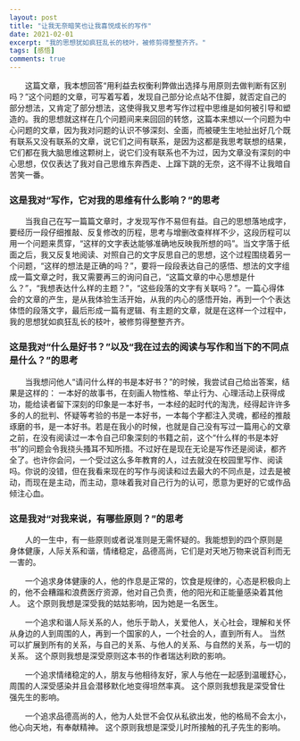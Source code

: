 ```yaml
---
layout: post
title: "让我无奈暗笑也让我喜悦成长的写作"
date: 2021-02-01
excerpt: "我的思想犹如疯狂乱长的枝叶，被修剪得整整齐齐。"
tags: [感悟]
comments: true
---
```


&emsp;&emsp;这篇文章，我本想回答“用利益去权衡利弊做出选择与用原则去做判断有区别吗？”这个问题的文章，可写着写着，发现自己部分论点站不住脚，就否定自己的部分想法，又肯定了部分想法，这使得我又思考写作过程中思维是如何被引导和塑造的。我的思想就这样在几个问题间来来回回的转悠，这篇本来想以一个问题为中心问题的文章，因为我对问题的认识不够深刻、全面，而被硬生生地扯出好几个既有联系又没有联系的文章，说它们之间有联系，是因为这都是我思考联想的结果，它们都在我大脑思维这颗树上，说它们没有联系也不为过，因为文章没有深刻的中心思想，仅仅表达了我对自己思维东奔西走、上蹿下跳的无奈，这不得不让我暗自苦笑一番。  

### 这是我对“写作，它对我的思维有什么影响？”的思考

&emsp;&emsp;当我自己在写一篇篇文章时，才发现写作不易但有益。自己的思想落地成字，要经历一段仔细推敲、反复修改的历程，思考与增删改查样样不少，这段历程可以用一个问题来贯穿，“这样的文字表达能够准确地反映我所想的吗”。当文字落于纸面之后，我又反复地阅读、对照自己的文字反思自己的思想，这个过程围绕着另一个问题，“这样的想法是正确的吗？”，要将一段段表达自己的感悟、想法的文字组成一篇文章之时，我又需要再三的询问自己，“这篇文章的中心思想是什么？”，“我想表达什么样的主题？”，“这些段落的文字有关联吗？”。一篇心得体会的文章的产生，是从我体验生活开始，从我的内心的感悟开始，再到一个个表达体悟的段落文字，最后形成一篇有逻辑、有主题的文章，就是在这样一个过程中，我的思想犹如疯狂乱长的枝叶，被修剪得整整齐齐。  

### 这是我对“什么是好书？”以及“我在过去的阅读与写作和当下的不同点是什么？”的思考

&emsp;&emsp;当我想问他人“请问什么样的书是本好书？”的时候，我尝试自己给出答案，结果是这样的：
一本好的故事书，在刻画人物性格、举止行为、心理活动上获得成功，能给读者留下深刻的印象是一本好书，一本经的起时代的淘洗，经得起许许多多的人的批判、怀疑等考验的书是一本好书，一本每个字都注入灵魂，都经的推敲琢磨的书，是一本好书。若是在我小的时候，也就是自己没有写过一篇用心的文章之前，在没有阅读过一本令自己印象深刻的书籍之前，这个“什么样的书是本好书”的问题会令我挠头搔耳不知所措。不过好在是现在无论是写作还是阅读，都齐全了。也许你会问，一个受过这么多年教育的人，过去就没在校园里写作、阅读吗。你说的没错，但在我看来现在的写作与阅读和过去最大的不同点是，过去是被动，而现在是主动，而主动，意味着我对自己行为的认可，愿意为更好的它或作品倾注心血。  

### 这是我对“对我来说，有哪些原则？”的思考

&emsp;&emsp;人的一生中，有一些原则或者说准则是无需怀疑的。我能想到的四个原则是
身体健康，人际关系和谐，情绪稳定，品德高尚，它们是对天地万物来说百利而无一害的。

&emsp;&emsp;一个追求身体健康的人，他的作息是正常的，饮食是规律的，心态是积极向上的，他不会糟蹋和浪费医疗资源，他对自己负责，他的阳光和正能量感染着其他人。
这个原则我想是深受我的姑姑影响，因为她是一名医生。

&emsp;&emsp;一个追求和谐人际关系的人，他乐于助人，关爱他人，关心社会，理解和关怀从身边的人到周围的人，再到一个国家的人，一个社会的人，直到所有人。
当然可以扩展到所有的关系，与自己的关系、与他人的关系、与自然的关系，与一切的关系。
这个原则我想是深受原则这本书的作者瑞达利欧的影响。

&emsp;&emsp;一个追求情绪稳定的人，朋友与他相待友好，家人与他在一起感到温暖舒心，周围的人深受感染并且会潜移默化地变得坦然率真。
这个原则我想我是深受曾仕强先生的影响。

&emsp;&emsp;一个追求品德高尚的人，他为人处世不会仅从私欲出发，他的格局不会太小，他心向天地，有奉献精神。
这个原则我想是深受儿时所接触的孔子先生的影响。
